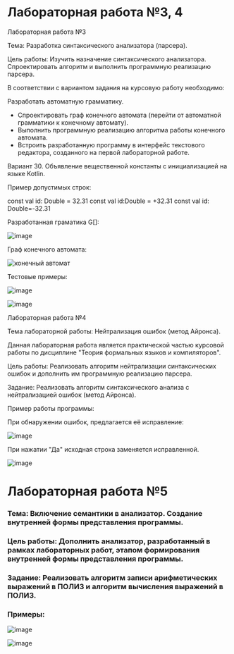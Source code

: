 # Лабораторная работа №3, 4

Лабораторная работа №3

Тема: Разработка синтаксического анализатора (парсера).

Цель работы: Изучить назначение синтаксического анализатора. Спроектировать алгоритм и выполнить программную реализацию парсера.

В соответствии с вариантом задания на курсовую работу необходимо:

Разработать автоматную грамматику.
- Спроектировать граф конечного автомата (перейти от автоматной грамматики к конечному автомату).
- Выполнить программную реализацию алгоритма работы конечного автомата.
- Встроить разработанную программу в интерфейс текстового редактора, созданного на первой лабораторной работе.


Вариант 30. Объявление вещественной константы с инициализацией на языке Kotlin.


Пример допустимых строк:

const val id: Double = 32.31
const val id:Double = +32.31
const val id: Double=-32.31


Разработанная граматика G[<DEF>]:

![image](https://github.com/YanaAnufrieva/Text-editor/assets/108725129/8205d01c-310a-469a-9d1c-3e1570f1869f)



Граф конечного автомата:

![конечный автомат](https://github.com/YanaAnufrieva/Text-editor/assets/108725129/2224ce00-ea78-40ef-b7ca-31b53bb715ff)



Тестовые примеры:

![image](https://github.com/YanaAnufrieva/Text-editor/assets/108725129/2dc767d0-7782-4264-9ddb-0fd03fcfa1e2)

![image](https://github.com/YanaAnufrieva/Text-editor/assets/108725129/7bf37c2b-078d-4625-9e1f-f55909ea7b26)



Лабораторная работа №4

Тема лабораторной работы: Нейтрализация ошибок (метод Айронса).

Данная лабораторная работа является практической частью курсовой работы по дисциплине "Теория формальных языков и компиляторов".

Цель работы: Реализовать алгоритм нейтрализации синтаксических ошибок и дополнить им программную реализацию парсера.

Задание: Реализовать алгоритм синтаксического анализа с нейтрализацией ошибок (метод Айронса). 


Пример работы программы:

При обнаружении ошибок, предлагается её исправление:

![image](https://github.com/YanaAnufrieva/Text-editor/assets/108725129/a3ff737e-b5f5-4a91-a827-9f9d64c9e8f3)

При нажатии "Да" исходная строка заменяется исправленной.

![image](https://github.com/YanaAnufrieva/Text-editor/assets/108725129/78a06c81-1bcc-4aa4-bf96-e0d19dbfb40d)


# Лабораторная работа №5

### Тема: Включение семантики в анализатор. Создание внутренней формы представления программы.

### Цель работы: Дополнить анализатор, разработанный в рамках лабораторных работ, этапом формирования внутренней формы представления программы.

### Задание: Реализовать алгоритм записи арифметических выражений в ПОЛИЗ и алгоритм вычисления выражений в ПОЛИЗ.

### Примеры:

![image](https://github.com/YanaAnufrieva/Text-editor/assets/108725129/0e168e27-6fe7-44e7-9f50-20ef66321521)

![image](https://github.com/YanaAnufrieva/Text-editor/assets/108725129/f0051544-2052-4624-9aee-dea76e9d08a7)
